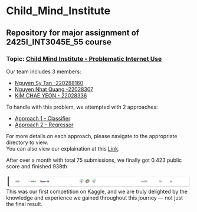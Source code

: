 # Child_Mind_Institute
## Repository for major assignment of 2425I_INT3045E_55 course
### Topic: [Child Mind Institute - Problematic Internet Use](https://www.kaggle.com/competitions/child-mind-institute-problematic-internet-use/overview)  
  
Our team includes 3 members:  
- [Nguyen Sy Tan -220288160](https://github.com/nguyentankdb17)
- [Nguyen Nhat Quang -22028307](https://github.com/6ra1ju)
- [KIM CHAE YEON - 22028336](https://github.com/chyyn)

To handle with this problem, we attempted with 2 approaches:
- [Approach 1 - Classifier](Approach1_Classifier)
- [Approach 2 - Regressor](Approach2_Regressor)

For more details on each approach, please navigate to the appropriate directory to view.  
You can also view our explaination at this [Link](https://drive.google.com/file/d/1Hqjjs1-B21kzLTw83JivOBHflgSM6Fcm/view?fbclid=IwZXh0bgNhZW0CMTEAAR1sKvs60SIe8AvR5W_2h3KSRQbTPxUSTzzEo2BqxceJ17O1Iwt33FdPClQ_aem_fAZYG_hzvpujf-ceGDZbqQ&pli=1).

After over a month with total 75 submissions, we finally got 0.423 public score and finished 938th  
  
![Final Ranking](final_ranking.png)
This was our first competition on Kaggle, and we are truly delighted by the knowledge and experience we gained throughout this journey — not just the final result.
